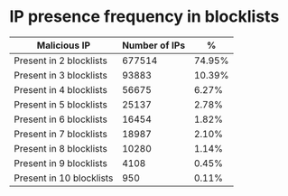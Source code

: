 # IP presence frequency in blocklists
| Malicious IP | Number of IPs | % |
|----|----|----|
| Present in 2 blocklists | 677514 | 74.95% |
| Present in 3 blocklists | 93883 | 10.39% |
| Present in 4 blocklists | 56675 | 6.27% |
| Present in 5 blocklists | 25137 | 2.78% |
| Present in 6 blocklists | 16454 | 1.82% |
| Present in 7 blocklists | 18987 | 2.10% |
| Present in 8 blocklists | 10280 | 1.14% |
| Present in 9 blocklists | 4108 | 0.45% |
| Present in 10 blocklists | 950 | 0.11% |
